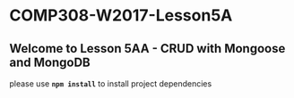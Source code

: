 # COMP308-W2017-Lesson5A

## Welcome to Lesson 5AA - CRUD with Mongoose and MongoDB

please use **`npm install`** to install project dependencies
